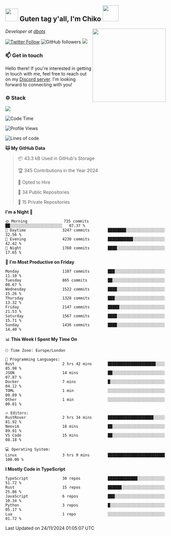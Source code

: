 <h2><img src="https://cdn.discordapp.com/emojis/1100181376730402906.gif?quality=lossless" width="40"> Guten tag y'all, I'm Chiko <img src="https://a.ppy.sh/15907233" width="50"></h2>
<a href="https://cataas.com"><img align='right' src="https://cataas.com/cat" width="230"></a>
<p><em>Developer at <a href="https://github.com/dbotsfun">dbots</a></em></p>

[![Twitter Follow](https://img.shields.io/twitter/follow/chikoxq?label=Follow)](https://twitter.com/intent/follow?screen_name=chikoxq)
![GitHub followers](https://img.shields.io/github/followers/chikof?label=Follow&style=social)
![](https://komarev.com/ghpvc/?username=chikof&color=blue)

### 📫 Get in touch
Hello there! If you're interested in getting in touch with me, feel free to reach out on my [Discord server](https://discord.gg/sejc7TnX6N). I'm looking forward to connecting with you!

### ⚙️ Stack
[![](https://skillicons.dev/icons?i=git,kubernetes,docker,js,ts,cloudflare,css,deno,express,graphql,html,mongodb,nestjs,py,react,apollo,bash,java,lua,nextjs,netlify,nodejs,ps,powershell,rust,neovim,tauri,sentry,postgres,tailwind,prisma,actix,workers)](https://skillicons.dev)

<!--START_SECTION:waka-->
![Code Time](http://img.shields.io/badge/Code%20Time-1%2C947%20hrs%2037%20mins-blue)

![Profile Views](http://img.shields.io/badge/Profile%20Views-1-blue)

![Lines of code](https://img.shields.io/badge/From%20Hello%20World%20I%27ve%20Written-7.4%20million%20lines%20of%20code-blue)

**🐱 My GitHub Data** 

> 📦 43.3 kB Used in GitHub's Storage 
 > 
> 🏆 345 Contributions in the Year 2024
 > 
> 💼 Opted to Hire
 > 
> 📜 34 Public Repositories 
 > 
> 🔑 15 Private Repositories 
 > 
**I'm a Night 🦉** 

```text
🌞 Morning                735 commits         ██░░░░░░░░░░░░░░░░░░░░░░░   07.37 % 
🌆 Daytime                3247 commits        ████████░░░░░░░░░░░░░░░░░   32.56 % 
🌃 Evening                4230 commits        ███████████░░░░░░░░░░░░░░   42.42 % 
🌙 Night                  1760 commits        ████░░░░░░░░░░░░░░░░░░░░░   17.65 % 
```
📅 **I'm Most Productive on Friday** 

```text
Monday                   1107 commits        ███░░░░░░░░░░░░░░░░░░░░░░   11.10 % 
Tuesday                  865 commits         ██░░░░░░░░░░░░░░░░░░░░░░░   08.67 % 
Wednesday                1522 commits        ████░░░░░░░░░░░░░░░░░░░░░   15.26 % 
Thursday                 1328 commits        ███░░░░░░░░░░░░░░░░░░░░░░   13.32 % 
Friday                   2147 commits        █████░░░░░░░░░░░░░░░░░░░░   21.53 % 
Saturday                 1567 commits        ████░░░░░░░░░░░░░░░░░░░░░   15.71 % 
Sunday                   1436 commits        ████░░░░░░░░░░░░░░░░░░░░░   14.40 % 
```


📊 **This Week I Spent My Time On** 

```text
🕑︎ Time Zone: Europe/London

💬 Programming Languages: 
Rust                     2 hrs 42 mins       █████████████████████░░░░   85.98 % 
JSON                     14 mins             ██░░░░░░░░░░░░░░░░░░░░░░░   07.87 % 
Docker                   7 mins              █░░░░░░░░░░░░░░░░░░░░░░░░   04.12 % 
TOML                     1 min               ░░░░░░░░░░░░░░░░░░░░░░░░░   00.89 % 
Other                    1 min               ░░░░░░░░░░░░░░░░░░░░░░░░░   00.81 % 

🔥 Editors: 
RustRover                2 hrs 34 mins       ████████████████████░░░░░   81.92 % 
Neovim                   18 mins             ██░░░░░░░░░░░░░░░░░░░░░░░   09.91 % 
VS Code                  15 mins             ██░░░░░░░░░░░░░░░░░░░░░░░   08.18 % 

💻 Operating System: 
Linux                    3 hrs 9 mins        █████████████████████████   100.00 % 
```

**I Mostly Code in TypeScript** 

```text
TypeScript               30 repos            █████████████░░░░░░░░░░░░   51.72 % 
Rust                     15 repos            ██████░░░░░░░░░░░░░░░░░░░   25.86 % 
JavaScript               6 repos             ███░░░░░░░░░░░░░░░░░░░░░░   10.34 % 
Python                   3 repos             █░░░░░░░░░░░░░░░░░░░░░░░░   05.17 % 
Lua                      1 repo              ░░░░░░░░░░░░░░░░░░░░░░░░░   01.72 % 
```




 Last Updated on 24/11/2024 01:05:07 UTC
<!--END_SECTION:waka-->


<!--
<p align="center">
     <a href="https://discord.gg/HhybNhchcC"><img src="https://invidget.switchblade.xyz/sejc7TnX6N" align="center" ><a>
</p> 
-->
